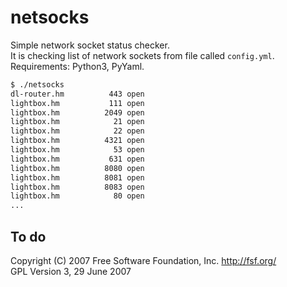 # netsocks

Simple network socket status checker.</br>
It is checking list of network sockets from file called `config.yml`.</br>
Requirements: Python3, PyYaml.

```sh
$ ./netsocks
dl-router.hm          443 open
lightbox.hm           111 open
lightbox.hm          2049 open
lightbox.hm            21 open
lightbox.hm            22 open
lightbox.hm          4321 open
lightbox.hm            53 open
lightbox.hm           631 open
lightbox.hm          8080 open
lightbox.hm          8081 open
lightbox.hm          8083 open
lightbox.hm            80 open
...
```
## To do






Copyright (C) 2007 Free Software Foundation, Inc. <http://fsf.org/> </br>
GPL Version 3,  29 June 2007
